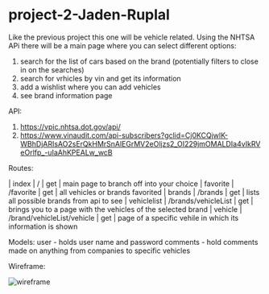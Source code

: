 # project-2-Jaden-Ruplal

Like the previous project this one will be vehicle related. Using the NHTSA APi there will be a main page where you can select different options:

1. search for the list of cars based on the brand (potentially filters to close in on the searches)
2. search for vrhicles by vin and get its information
3. add a wishlist where you can add vehicles
4. see brand information page

API:

1. https://vpic.nhtsa.dot.gov/api/
2. https://www.vinaudit.com/api-subscribers?gclid=Cj0KCQjwlK-WBhDjARIsAO2sErQkHMrSnAlEGrMV2eOljzs2_OI229jmOMALDIa4vIkRVeOrlfp_-uIaAhKPEALw_wcB

Routes:

| index | / | get | main page to branch off into your choice
| favorite | /favorite | get | all vehicles or brands favorited
| brands | /brands | get | lists all possible brands from api to see
| vehiclelist | /brands/vehicleList | get | brings you to a page with the vehicles of the selected brand
| vehicle | /brand/vehicleList/vehicle | get | page of a specific vehile in which its information is shown

Models:
user - holds user name and password
comments - hold comments made on anything from companies to specific vehicles

Wireframe:

![wireframe](images/wireframe%20project%202.pngwireframe-project-2.png)
